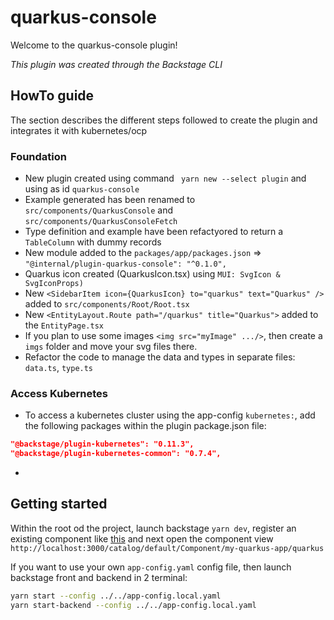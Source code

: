 # quarkus-console

Welcome to the quarkus-console plugin!

_This plugin was created through the Backstage CLI_

## HowTo guide

The section describes the different steps followed to create the plugin and integrates it with kubernetes/ocp

### Foundation

- New plugin created using command ` yarn new --select plugin` and using as id `quarkus-console`
- Example generated has been renamed to `src/components/QuarkusConsole` and `src/components/QuarkusConsoleFetch`
- Type definition and example have been refactyored to return a `TableColumn` with dummy records
- New module added to the `packages/app/packages.json` => `"@internal/plugin-quarkus-console": "^0.1.0",`
- Quarkus icon created (QuarkusIcon.tsx) using `MUI: SvgIcon & SvgIconProps)`
- New `<SidebarItem icon={QuarkusIcon} to="quarkus" text="Quarkus" />` added to `src/components/Root/Root.tsx`
- New `<EntityLayout.Route path="/quarkus" title="Quarkus">` added to the `EntityPage.tsx`
- If you plan to use some images `<img src="myImage" .../>`, then create a `imgs` folder and move your svg files there.
- Refactor the code to manage the data and types in separate files: `data.ts`, `type.ts`

### Access Kubernetes

- To access a kubernetes cluster using the app-config `kubernetes:`, add the following packages within the plugin package.json file:
```json
"@backstage/plugin-kubernetes": "0.11.3",
"@backstage/plugin-kubernetes-common": "0.7.4",
```
- 

## Getting started

Within the root od the project, launch backstage `yarn dev`, register an existing component like [this](https://github.com/ch007m/my-quarkus-app-bk/blob/main/catalog-info.yaml) and next open the component view `http://localhost:3000/catalog/default/Component/my-quarkus-app/quarkus`

If you want to use your own `app-config.yaml` config file, then launch backstage front and backend in 2 terminal:
```bash
yarn start --config ../../app-config.local.yaml
yarn start-backend --config ../../app-config.local.yaml
```
